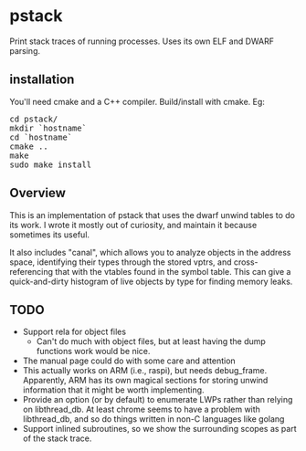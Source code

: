# pstack
Print stack traces of running processes. Uses its own ELF and DWARF parsing.

## installation
You'll need cmake and a C++ compiler. Build/install with cmake. Eg:
<pre>
cd pstack/
mkdir `hostname`
cd `hostname`
cmake ..
make
sudo make install
</pre>

## Overview
This is an implementation of pstack that uses the dwarf unwind tables to do its work.
I wrote it mostly out of curiosity, and maintain it because sometimes its useful.

It also includes "canal", which allows you to analyze objects in the address space,
identifying their types through the stored vptrs, and cross-referencing that with
the vtables found in the symbol table. This can give a quick-and-dirty histogram
of live objects by type for finding memory leaks.

## TODO
* Support rela for object files
   * Can't do much with object files, but at least having the dump functions
     work would be nice.
* The manual page could do with some care and attention
* This actually works on ARM (i.e., raspi), but needs debug_frame. Apparently,
  ARM has its own magical sections for storing unwind information that it might
  be worth implementing.
* Provide an option (or by default) to enumerate LWPs rather than relying on
  libthread_db. At least chrome seems to have a problem with libthread_db,
  and so do things written in non-C languages like golang
* Support inlined subroutines, so we show the surrounding scopes as part
  of the stack trace.
